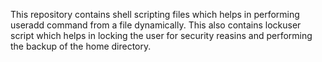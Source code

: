 This repository contains shell scripting files which helps in performing useradd command from a file dynamically. This also contains lockuser script which helps in locking the user for security reasins and performing the backup of the home directory.
